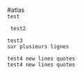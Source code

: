 #atlas  
``` test ```

```
 test2
```

``` 
test3
sur plusieurs lignes
```

``` 
test4 new lines quotes
test4 new lines quotes
```
